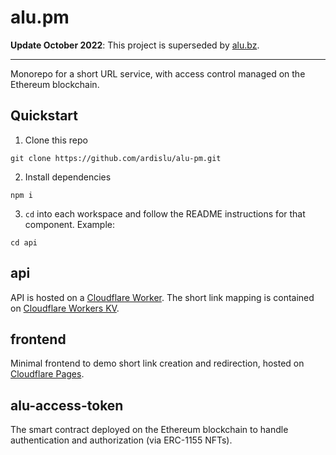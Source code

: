 # alu.pm

**Update October 2022**: This project is superseded by [alu.bz](https://github.com/ardislu/alu.bz).

-----

Monorepo for a short URL service, with access control managed on the Ethereum blockchain.

## Quickstart

1. Clone this repo
```
git clone https://github.com/ardislu/alu-pm.git
```

2. Install dependencies
```
npm i
```

3. `cd` into each workspace and follow the README instructions for that component. Example:
```
cd api
```

## api

API is hosted on a [Cloudflare Worker](https://workers.cloudflare.com/). The short link mapping is contained on [Cloudflare Workers KV](https://www.cloudflare.com/products/workers-kv/).

## frontend

Minimal frontend to demo short link creation and redirection, hosted on [Cloudflare Pages](https://pages.cloudflare.com/).

## alu-access-token

The smart contract deployed on the Ethereum blockchain to handle authentication and authorization (via ERC-1155 NFTs).
